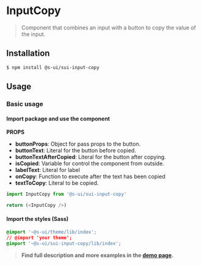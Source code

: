 # InputCopy

> Component that combines an input with a button to copy the value of the input.

## Installation

```sh
$ npm install @s-ui/sui-input-copy
```

## Usage

### Basic usage

#### Import package and use the component

**PROPS**
  * **buttonProps**: Object for pass props to the button.
  * **buttonText**: Literal for the button before copied.
  * **buttonTextAfterCopied**: Literal for the button after copying.
  * **isCopied**: Variable for control the component from outside.
  * **labelText**: Literal for label
  * **onCopy**: Function to execute after the text has been copied
  * **textToCopy**: Literal to be copied.

```js
import InputCopy from '@s-ui/sui-input-copy'

return (<InputCopy />)
```

#### Import the styles (Sass)

```css
@import '~@s-ui/theme/lib/index';
// @import 'your theme';
@import '~@s-ui/sui-input-copy/lib/index';
```


> **Find full description and more examples in the [demo page](#).**